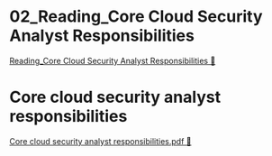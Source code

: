# 02_Reading_Core Cloud Security Analyst Responsibilities

[Reading_Core Cloud Security Analyst Responsibilities &#128279;](https://www.coursera.org/learn/introduction-to-security-principles-in-cloud-computing/supplement/4kFNA/core-cloud-security-analyst-responsibilities)

# Core cloud security analyst responsibilities

[Core cloud security analyst responsibilities.pdf 🔗](https://1drv.ms/b/c/526c45566c8c239a/EeNvbIxx6dBGoWddYXzEmVwBBTCXEsptrpbWE9rpKReXug?e=jiw52A)
